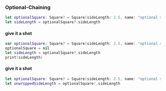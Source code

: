### Optional-Chaining

```swift
let optionalSquare: Square? = Square(sideLength: 2.5, name: "optional square")
let sideLength = optionalSquare?.sideLength 
```

#### give it a shot
```swift
var optionalSquare: Square? = Square(sideLength: 2.5, name: "optional square")
optionalSquare = nil
let sideLength = optionalSquare?.sideLength
print(sideLength) 
```

#### give it a shot
```swift
let optionalSquare: Square? = Square(sideLength: 2.5, name: "optional square")
let unwrsppedSideLength = optionalSquare!.sideLength 
```